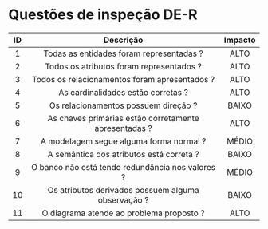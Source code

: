 # Questões de inspeção DE-R

| ID |                       Descrição                       | Impacto |
|:--:|:-----------------------------------------------------:|:-------:|
|  1 |        Todas as entidades foram representadas ?       |   ALTO  |
|  2 |        Todos os atributos foram representados ?       |   ALTO  |
|  3 |     Todos os relacionamentos foram apresentados ?     |   ALTO  |
|  4 |           As cardinalidades estão corretas ?          |   ALTO  |
|  5 |          Os relacionamentos possuem direção ?         |  BAIXO  |
|  6 | As chaves primárias estão corretamente apresentadas ? |   ALTO  |
|  7 |        A modelagem segue alguma forma normal ?        |  MÉDIO  |
|  8 |        A semântica dos atributos está correta ?       |  BAIXO  |
|  9 |    O banco não está tendo redundância nos valores ?   |  MÉDIO  |
| 10 |   Os atributos derivados possuem alguma observação ?  |  BAIXO  |
| 11 |        O diagrama atende ao problema proposto ?       |   ALTO  |
